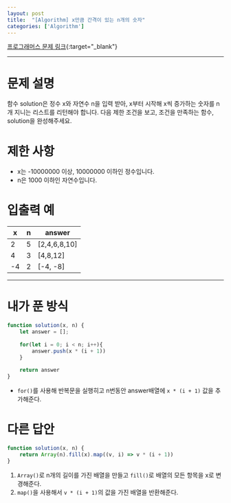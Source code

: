 ```yaml
---
layout: post 
title:  "[Algorithm] x만큼 간격이 있는 n개의 숫자"
categories: ['Algorithm']
---
```


[프로그래머스 문제 링크](https://programmers.co.kr/learn/courses/30/lessons/12954){:target="_blank"}

---

# 문제 설명

함수 solution은 정수 x와 자연수 n을 입력 받아, x부터 시작해 x씩 증가하는 숫자를 n개 지니는 리스트를 리턴해야 합니다. 다음 제한 조건을 보고, 조건을 만족하는 함수, solution을 완성해주세요.


# 제한 사항

- x는 -10000000 이상, 10000000 이하인 정수입니다.
- n은 1000 이하인 자연수입니다.


# 입출력 예

| x    | n    | answer       |
| ---- | ---- | ------------ |
| 2    | 5    | [2,4,6,8,10] |
| 4    | 3    | [4,8,12]     |
| -4   | 2    | [-4, -8]     |

---

# 내가 푼 방식

```js
function solution(x, n) {
    let answer = [];
    
    for(let i = 0; i < n; i++){
        answer.push(x * (i + 1))
    }
    
    return answer
}
```

- `for()`를 사용해 반복문을 실행히고 n번동안 answer배열에 `x * (i + 1)` 값을 추가해준다.


# 다른 답안

```js
function solution(x, n) {
    return Array(n).fill(x).map((v, i) => v * (i + 1))
}
```

1. `Array()`로 n개의 길이를 가진 배열을 만들고 `fill()`로 배열의 모든 항목을 x로 변경해준다.
2. `map()`을 사용해서 `v * (i + 1)`의 값을 가진 배열을 반환해준다.